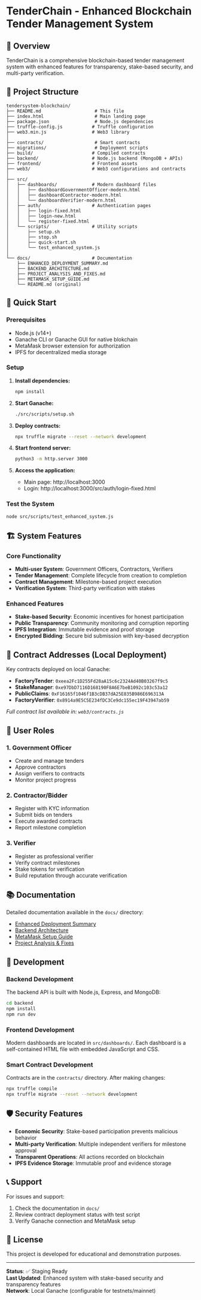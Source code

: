 # TenderChain - Enhanced Blockchain Tender Management System

## 🎯 Overview
TenderChain is a comprehensive blockchain-based tender management system with enhanced features for transparency, stake-based security, and multi-party verification.

## 📁 Project Structure

```
tendersystem-blockchain/
├── README.md                    # This file
├── index.html                   # Main landing page
├── package.json                 # Node.js dependencies
├── truffle-config.js           # Truffle configuration
├── web3.min.js                 # Web3 library
│
├── contracts/                   # Smart contracts
├── migrations/                  # Deployment scripts
├── build/                      # Compiled contracts
├── backend/                    # Node.js backend (MongoDB + APIs)
├── frontend/                   # Frontend assets
├── web3/                       # Web3 configurations and contracts
│
├── src/
│   ├── dashboards/             # Modern dashboard files
│   │   ├── dashboardGovernmentOfficer-modern.html
│   │   ├── dashboardContractor-modern.html
│   │   └── dashboardVerifier-modern.html
│   ├── auth/                   # Authentication pages
│   │   ├── login-fixed.html
│   │   ├── login-new.html
│   │   └── register-fixed.html
│   └── scripts/                # Utility scripts
│       ├── setup.sh
│       ├── stop.sh
│       ├── quick-start.sh
│       └── test_enhanced_system.js
│
└── docs/                       # Documentation
    ├── ENHANCED_DEPLOYMENT_SUMMARY.md
    ├── BACKEND_ARCHITECTURE.md
    ├── PROJECT_ANALYSIS_AND_FIXES.md
    ├── METAMASK_SETUP_GUIDE.md
    └── README.md (original)
```

## 🚀 Quick Start

### Prerequisites
- Node.js (v14+)
- Ganache CLI or Ganache GUI for native blokchain
- MetaMask browser extension for authorization
- IPFS for decentralized media storage

### Setup
1. **Install dependencies:**
   ```bash
   npm install
   ```

2. **Start Ganache:**
   ```bash
   ./src/scripts/setup.sh
   ```

3. **Deploy contracts:**
   ```bash
   npx truffle migrate --reset --network development
   ```

4. **Start frontend server:**
   ```bash
   python3 -m http.server 3000
   ```

5. **Access the application:**
   - Main page: http://localhost:3000
   - Login: http://localhost:3000/src/auth/login-fixed.html

### Test the System
```bash
node src/scripts/test_enhanced_system.js
```

## 🏗️ System Features

### Core Functionality
- **Multi-user System**: Government Officers, Contractors, Verifiers
- **Tender Management**: Complete lifecycle from creation to completion
- **Contract Management**: Milestone-based project execution
- **Verification System**: Third-party verification with stakes

### Enhanced Features
- **Stake-based Security**: Economic incentives for honest participation
- **Public Transparency**: Community monitoring and corruption reporting
- **IPFS Integration**: Immutable evidence and proof storage
- **Encrypted Bidding**: Secure bid submission with key-based decryption

## 🔗 Contract Addresses (Local Deployment)

Key contracts deployed on local Ganache:
- **FactoryTender**: `0xeea2Fc1D255Fd28aA15c6c2324Ad40B03267f9c5`
- **StakeManager**: `0xe97DbD7116D168190F8A6E7beB1092c103c53a12`
- **PublicClaims**: `0xF16165f1046f1B3cDB37dA25E835B986E696313A`
- **FactoryVerifier**: `0x8914a9E5C5E234fDC3Ce9dc155ec19F43947ab59`

*Full contract list available in: `web3/contracts.js`*

## 👥 User Roles

### 1. Government Officer
- Create and manage tenders
- Approve contractors
- Assign verifiers to contracts
- Monitor project progress

### 2. Contractor/Bidder
- Register with KYC information
- Submit bids on tenders
- Execute awarded contracts
- Report milestone completion

### 3. Verifier
- Register as professional verifier
- Verify contract milestones
- Stake tokens for verification
- Build reputation through accurate verification

## 📚 Documentation

Detailed documentation available in the `docs/` directory:
- [Enhanced Deployment Summary](docs/ENHANCED_DEPLOYMENT_SUMMARY.md)
- [Backend Architecture](docs/BACKEND_ARCHITECTURE.md)
- [MetaMask Setup Guide](docs/METAMASK_SETUP_GUIDE.md)
- [Project Analysis & Fixes](docs/PROJECT_ANALYSIS_AND_FIXES.md)

## 🔧 Development

### Backend Development
The backend API is built with Node.js, Express, and MongoDB:
```bash
cd backend
npm install
npm run dev
```

### Frontend Development
Modern dashboards are located in `src/dashboards/`. Each dashboard is a self-contained HTML file with embedded JavaScript and CSS.

### Smart Contract Development
Contracts are in the `contracts/` directory. After making changes:
```bash
npx truffle compile
npx truffle migrate --reset --network development
```

## 🛡️ Security Features

- **Economic Security**: Stake-based participation prevents malicious behavior
- **Multi-party Verification**: Multiple independent verifiers for milestone approval
- **Transparent Operations**: All actions recorded on blockchain
- **IPFS Evidence Storage**: Immutable proof and evidence storage

## 📞 Support

For issues and support:
1. Check the documentation in `docs/`
2. Review contract deployment status with test script
3. Verify Ganache connection and MetaMask setup

## 📄 License

This project is developed for educational and demonstration purposes.

---

**Status**: ✅ Staging Ready  
**Last Updated**: Enhanced system with stake-based security and transparency features  
**Network**: Local Ganache (configurable for testnets/mainnet)

